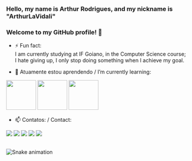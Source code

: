 ### Hello, my name is Arthur Rodrigues, and my nickname is "ArthurLaVidali"
### Welcome to my GitHub profile! 👋


- ⚡ Fun fact: <br>
    I am currently studying at IF Goiano, in the Computer Science course;<br>
    I hate giving up, I only stop doing something when I achieve my goal.<br>



- 🌱 Atuamente estou aprendendo / I’m currently learning: <br>
<div>
<img src="https://cdn.jsdelivr.net/gh/devicons/devicon/icons/java/java-original.svg" height="80" width="80" margin-right="80" />   
<img src="https://cdn.jsdelivr.net/gh/devicons/devicon/icons/python/python-original.svg" height="80" width="80" margin-right="80" />
<img src="https://cdn.jsdelivr.net/gh/devicons/devicon/icons/php/php-plain.svg" height="80" width="80" margin-right="80" />
</div>


- 📫 Contatos: / Contact: <br>
<div>
<a href="https://www.youtube.com/channel/UC9jmuD4Nzm3IIC-LAhFY69A" target="_blank"><img src="https://img.shields.io/badge/YouTube-FF0000?style=for-the-badge&logo=youtube&logoColor=white" target="_blank"></a>
<a href="https://www.instagram.com/a_rodrigueszz/" target="_blank"><img src="https://img.shields.io/badge/-Instagram-%23E4405F?style=for-the-badge&logo=instagram&logoColor=white" target="_blank"></a>
<a href="https://www.twitch.tv/arthurlavidali" target="_blank"><img src="https://img.shields.io/badge/Twitch-9146FF?style=for-the-badge&logo=twitch&logoColor=white" target="_blank"></a>
<a href = "mailto:arthurcas2022@gmail.com"><img src="https://img.shields.io/badge/Gmail-D14836?style=for-the-badge&logo=gmail&logoColor=white" target="_blank"></a>
<a href="https://www.linkedin.com/in/arthur-rodrigues-a01b53258/" target="_blank"><img src="https://img.shields.io/badge/-LinkedIn-%230077B5?style=for-the-badge&logo=linkedin&logoColor=white" target="_blank"></a>
</div>
<br>

![Snake animation](https://github.com/ArthurLaVidali/ArthurLaVidali/blob/output/github-contribution-grid-snake.svg)

